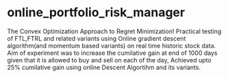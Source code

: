 
# online_portfolio_risk_manager
The Convex Optimization Approach to Regret Minimization!
Practical testing of FTL,FTRL and related variants using Online gradient descent algorithm(and momentum based variants) on real time historic stock data.
Aim of experiment was to increase the cumilative gain at end of 1000 days given that it is allowed to buy and sell on each of the day, Achieved upto 25% cumilative gain using online Descent Algortihm and its variants. 
